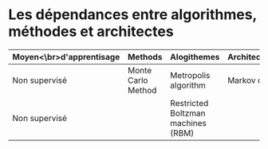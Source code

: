 # Les dépendances entre algorithmes, méthodes et architectes


| Moyen<\br>d'apprentisage | Methods |Alogithemes | Architectures | 
| ------------- | ------------- | ------------- | ------------- |
| Non supervisé | Monte Carlo Method |Metropolis algorithm | Markov chain | 
| Non supervisé |   | Restricted Boltzman machines (RBM)  |  | 
